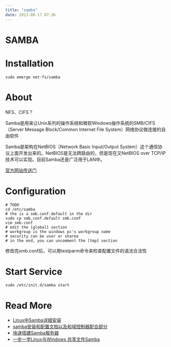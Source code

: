 ```yaml
---
title: "samba"
date: 2013-08-17 07:36
---
```



# SAMBA #

# Installation #

	sudo emerge net-fs/samba


# About #
NFS、CIFS？

Samba是用来让Unix系列的操作系统和微软Windows操作系统的SMB/CIFS（Server Message Block/Common Internet File System）网络协议做连接的自由软件

Samba是架构在NetBIOS（Network Basic Input/Output System）这个通信协议上面开发出来的。NetBIOS是无法跨路由的，但是现在又NetBIOS over TCP/IP技术可以实现。目前Samba还是广泛用于LAN中。

[官方网站传送门](http://www.samba.org)

# Configuration #

	# TODO
	cd /etc/samba
	# the is a smb.conf.default in the dir
	sudo cp smb.conf.default smb.conf
	vim smb.conf
	# edit the [global] section
	# workgroup is the windows pc's workgroup name
	# security can be user or shareo
	# in the end, you can uncomment the [tmp] section

修改完smb.conf后，可以用testparm命令来检查配置文件的语法合法性

# Start Service #

	sudo /etc/init.d/samba start

# Read More #

* [Linux中Samba详细安装](http://www.cnblogs.com/whiteyun/archive/2011/05/27/2059670.html)
* [samba安装和配置文档以及和域控制器配合部分](http://bbs.chinaunix.net/thread-716599-1-1.html)
* [快速搭建Samba服务器](http://bbs.chinaunix.net/thread-1003730-1-1.html)
* [一步一学Linux与Windows 共享文件Samba](http://bbs.chinaunix.net/thread-1148734-1-1.html)
